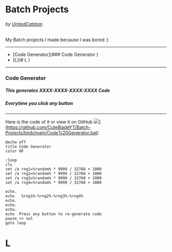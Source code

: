 # Batch Projects
###### by [UnitedCatdom](https://github.com/CuteBladeYT)

My Batch projects I made because I was bored :)


------------

- [Code Generator](### Code Generator   )
- [L](# L  )

------------

### Code Generator  
##### This generates XXXX-XXXX-XXXX-XXXX Code
##### Everytime you click any button

------------

Here is the code of it or view it on GitHub [![](https://i.ibb.co/51pSTTn/Git-Hub-Mark-120px-plus.png)](https://i.ibb.co/51pSTTn/Git-Hub-Mark-120px-plus.png)](https://github.com/CuteBladeYT/Batch-Projects/blob/main/Code%20Generator.bat)

	@echo off
    title Code Generator
    color 0F
    
    :loop
    cls
    set /a rng1=%random% * 9999 / 32768 + 1000
    set /a rng2=%random% * 9999 / 32768 + 1000
    set /a rng3=%random% * 9999 / 32768 + 1000
    set /a rng4=%random% * 9999 / 32768 + 1000
    
    echo.
    echo   %rng1%-%rng2%-%rng3%-%rng4%
    echo.
    echo.
    echo.
    echo  Press any button to re-generate code
    pause >> nul
    goto loop

# L  
